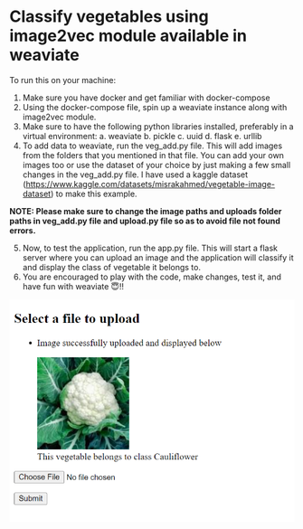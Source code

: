 # Classify vegetables using image2vec module available in weaviate

To run this on your machine:
1. Make sure you have docker and get familiar with docker-compose
2. Using the docker-compose file, spin up a weaviate instance along with image2vec module.
3. Make sure to have the following python libraries installed, preferably in a virtual environment:
   a. weaviate
   b. pickle
   c. uuid
   d. flask
   e. urllib
4. To add data to weaviate, run the veg_add.py file. This will add images from the folders that you 
   mentioned in that file. You can add your own images too or use the dataset of your choice by just making a few small changes in the veg_add.py file. I have used a kaggle dataset (https://www.kaggle.com/datasets/misrakahmed/vegetable-image-dataset) to make this example.

**NOTE: Please make sure to change the image paths and uploads folder paths in veg_add.py file and upload.py file so as to avoid file not found errors.**

5. Now, to test the application, run the app.py file. This will start a flask server where you can upload an
   image and the application will classify it and display the class of vegetable it belongs to. 
6. You are encouraged to play with the code, make changes, test it, and have fun with weaviate 😇!!


![image](test.png)